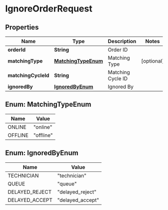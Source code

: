 
# IgnoreOrderRequest

## Properties
Name | Type | Description | Notes
------------ | ------------- | ------------- | -------------
**orderId** | **String** | Order ID | 
**matchingType** | [**MatchingTypeEnum**](#MatchingTypeEnum) | Matching Type |  [optional]
**matchingCycleId** | **String** | Matching Cycle ID | 
**ignoredBy** | [**IgnoredByEnum**](#IgnoredByEnum) | Ignored By | 


<a name="MatchingTypeEnum"></a>
## Enum: MatchingTypeEnum
Name | Value
---- | -----
ONLINE | &quot;online&quot;
OFFLINE | &quot;offline&quot;


<a name="IgnoredByEnum"></a>
## Enum: IgnoredByEnum
Name | Value
---- | -----
TECHNICIAN | &quot;technician&quot;
QUEUE | &quot;queue&quot;
DELAYED_REJECT | &quot;delayed_reject&quot;
DELAYED_ACCEPT | &quot;delayed_accept&quot;



